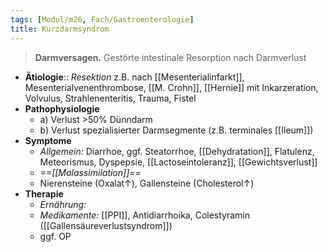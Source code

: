```yaml
---
tags: [Modul/m26, Fach/Gastroenterologie]
title: Kurzdarmsyndrom
---
```

> **Darmversagen.** Gestörte intestinale Resorption nach Darmverlust

- **Ätiologie**:: *Resektion* z.B. nach [[Mesenterialinfarkt]], Mesenterialvenenthrombose, [[M. Crohn]], [[Hernie]] mit Inkarzeration, Volvulus, Strahlenenteritis, Trauma, Fistel
- **Pathophysiologie**
	- a) Verlust >50% Dünndarm
	- b) Verlust spezialisierter Darmsegmente (z.B. terminales [[Ileum]])
- **Symptome**
	- *Allgemein:* Diarrhoe, ggf. Steatorrhoe, [[Dehydratation]], Flatulenz, Meteorismus, Dyspepsie, [[Lactoseintoleranz]], [[Gewichtsverlust]]
	- *==[[Malassimilation]]==*
	- Nierensteine (Oxalat↑), Gallensteine (Cholesterol↑)
- **Therapie**
	- *Ernährung:*
	- *Medikamente:* [[PPI]], Antidiarrhoika, Colestyramin ([[Gallensäureverlustsyndrom]])
	- ggf. OP